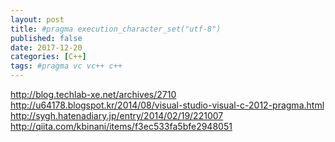 ```yaml
---
layout: post
title: #pragma execution_character_set("utf-8")
published: false
date: 2017-12-20
categories: [C++]
tags: #pragma vc vc++ c++
---
```


http://blog.techlab-xe.net/archives/2710
http://u64178.blogspot.kr/2014/08/visual-studio-visual-c-2012-pragma.html
http://sygh.hatenadiary.jp/entry/2014/02/19/221007
http://qiita.com/kbinani/items/f3ec533fa5bfe2948051
